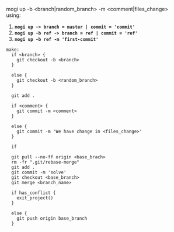 
mogi up -b <branch|random_branch> -m <comment|files_change><br>
using:
1) **`mogi up -> branch = master | commit = 'commit'`**
2) **`mogi up -b ref -> branch = ref | commit = 'ref'`**
3) **`mogi up -b ref -m 'first-commit'`**

````
make:
  if <branch> {
    git checkout -b <branch>
  }

  else {
    git checkout -b <random_branch>
  }

  git add .

  if <comment> {
    git commit -m <comment>
  }

  else {
    git commit -m 'We have change in <files_change>'
  }

  if 

  git pull --no-ff origin <base_brach>
  rm -fr ".git/rebase-merge"
  git add .
  git commit -m 'solve'
  git checkout <base_branch>
  git merge <branch_name>

  if has_conflict {
    exit_project()
  }

  else {
    git push origin base_branch
  }
````
